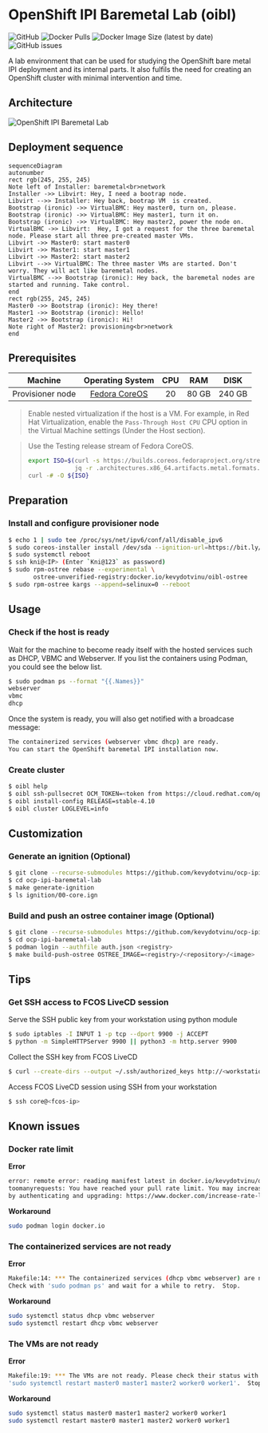 # OpenShift IPI Baremetal Lab (oibl)
![GitHub](https://img.shields.io/github/license/kevydotvinu/ocp-ipi-baremetal-lab)
![Docker Pulls](https://img.shields.io/docker/pulls/kevydotvinu/oibl-ostree?label=ostree%20pulls)
![Docker Image Size (latest by date)](https://img.shields.io/docker/image-size/kevydotvinu/oibl-ostree?color=red&label=ostree%20size)
![GitHub issues](https://img.shields.io/github/issues/kevydotvinu/ocp-ipi-baremetal-lab)

A lab environment that can be used for studying the OpenShift bare metal IPI deployment and its internal parts. It also fulfils the need for creating an OpenShift cluster with minimal intervention and time.

## Architecture
![OpenShift IPI Baremetal Lab](../media/oibl-architecture-excalidraw.png?raw=true)

## Deployment sequence
```mermaid
sequenceDiagram
autonumber
rect rgb(245, 255, 245)
Note left of Installer: baremetal<br>network
Installer ->> Libvirt: Hey, I need a bootrap node.
Libvirt -->> Installer: Hey back, bootrap VM  is created.
Bootstrap (ironic) ->> VirtualBMC: Hey master0, turn on, please.
Bootstrap (ironic) ->> VirtualBMC: Hey master1, turn it on.
Bootstrap (ironic) ->> VirtualBMC: Hey master2, power the node on.
VirtualBMC ->> Libvirt:  Hey, I got a request for the three baremetal node. Please start all three pre-created master VMs.
Libvirt ->> Master0: start master0
Libvirt ->> Master1: start master1
Libvirt ->> Master2: start master2
Libvirt -->> VirtualBMC: The three master VMs are started. Don't worry. They will act like baremetal nodes.
VirtualBMC -->> Bootstrap (ironic): Hey back, the baremetal nodes are started and running. Take control.
end
rect rgb(255, 245, 245)
Master0 ->> Bootstrap (ironic): Hey there!
Master1 ->> Bootstrap (ironic): Hello!
Master2 ->> Bootstrap (ironic): Hi!
Note right of Master2: provisioning<br>network
end
```

## Prerequisites
|Machine|Operating System|CPU|RAM|DISK|
|:-:|:-:|:-:|:-:|:-:|
|Provisioner node|[Fedora CoreOS](https://getfedora.org/en/coreos/download/)|20|80 GB|240 GB|

> Enable nested virtualization if the host is a VM. For example, in Red Hat Virtualization, enable the `Pass-Through Host CPU` CPU option in the Virtual Machine settings (Under the Host section).

> Use the Testing release stream of Fedora CoreOS.
> ```bash
> export ISO=$(curl -s https://builds.coreos.fedoraproject.org/streams/testing.json | \
>              jq -r .architectures.x86_64.artifacts.metal.formats.iso.disk.location)
> curl -# -O ${ISO}

## Preparation
### Install and configure provisioner node
```bash
$ echo 1 | sudo tee /proc/sys/net/ipv6/conf/all/disable_ipv6
$ sudo coreos-installer install /dev/sda --ignition-url=https://bit.ly/oibl-ignition
$ sudo systemctl reboot
$ ssh kni@<IP> (Enter `Kni@123` as password)
$ sudo rpm-ostree rebase --experimental \
       ostree-unverified-registry:docker.io/kevydotvinu/oibl-ostree
$ sudo rpm-ostree kargs --append=selinux=0 --reboot
```

## Usage
### Check if the host is ready
Wait for the machine to become ready itself with the hosted services such as DHCP, VBMC and Webserver. If you list the containers using Podman, you could see the below list.
```bash
$ sudo podman ps --format "{{.Names}}"
webserver
vbmc
dhcp
```
Once the system is ready, you will also get notified with a broadcase message:
```bash
The containerized services (webserver vbmc dhcp) are ready.
You can start the OpenShift baremetal IPI installation now.
```

### Create cluster
```bash
$ oibl help
$ oibl ssh-pullsecret OCM_TOKEN=<token from https://cloud.redhat.com/openshift/token>
$ oibl install-config RELEASE=stable-4.10
$ oibl cluster LOGLEVEL=info
```

## Customization
### Generate an ignition (Optional)
```bash
$ git clone --recurse-submodules https://github.com/kevydotvinu/ocp-ipi-baremetal-lab
$ cd ocp-ipi-baremetal-lab
$ make generate-ignition
$ ls ignition/00-core.ign
```

### Build and push an ostree container image (Optional)
```bash
$ git clone --recurse-submodules https://github.com/kevydotvinu/ocp-ipi-baremetal-lab
$ cd ocp-ipi-baremetal-lab
$ podman login --authfile auth.json <registry>
$ make build-push-ostree OSTREE_IMAGE=<registry>/<repository>/<image>
```

## Tips
### Get SSH access to FCOS LiveCD session
Serve the SSH public key from your workstation using python module
```bash
$ sudo iptables -I INPUT 1 -p tcp --dport 9900 -j ACCEPT
$ python -m SimpleHTTPServer 9900 || python3 -m http.server 9900
```
Collect the SSH key from FCOS LiveCD
```bash
$ curl --create-dirs --output ~/.ssh/authorized_keys http://<workstation-ip>:9900/.ssh/id_rsa.pub
```
Access FCOS LiveCD session using SSH from your workstation
```bash
$ ssh core@<fcos-ip>
```

## Known issues
### Docker rate limit
**Error**
```bash
error: remote error: reading manifest latest in docker.io/kevydotvinu/oibl-ostree: \
toomanyrequests: You have reached your pull rate limit. You may increase the limit \
by authenticating and upgrading: https://www.docker.com/increase-rate-limit
```
**Workaround**
```bash
sudo podman login docker.io
```

### The containerized services are not ready
**Error**
```bash
Makefile:14: *** The containerized services (dhcp vbmc webserver) are not ready. \
Check with 'sudo podman ps' and wait for a while to retry.  Stop.
```
**Workaround**
```bash
sudo systemctl status dhcp vbmc webserver
sudo systemctl restart dhcp vbmc webserver
```

### The VMs are not ready
**Error**
```bash
Makefile:19: *** The VMs are not ready. Please check their status with \
'sudo systemctl restart master0 master1 master2 worker0 worker1'.  Stop.
```
**Workaround**
```bash
sudo systemctl status master0 master1 master2 worker0 worker1
sudo systemctl restart master0 master1 master2 worker0 worker1
```

